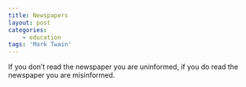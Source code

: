 ```yaml
---
title: Newspapers
layout: post
categories:
    - education
tags: 'Mark Twain'
---
```


If you don’t read the newspaper you are uninformed, if you do read the newspaper you are misinformed.